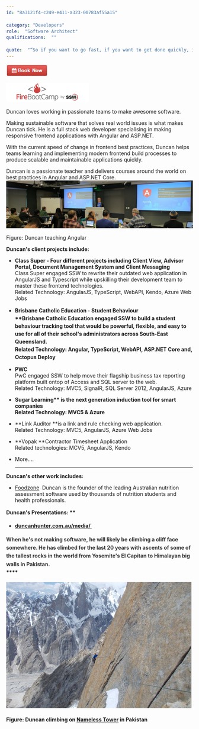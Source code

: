 ```yaml
---
id: "8a3121f4-c249-e411-a323-00783af55a15"

category: "Developers"
role:  "Software Architect"
qualifications:  ""

quote:  "“So if you want to go fast, if you want to get done quickly, if you want your code to be easy to write, make it easy to read.”  ― Robert C. Martin, Clean Code: A Handbook of Agile Software Craftsmanship"
---
```


 [![BookNow.png](./Images/Bio/BookNow.png)](http://veethere.com/With/DuncanHunter) 
 

 ![FireBootCamp-Logo.png](./Images/Bio/FireBootCamp-Logo.png) 
   

Duncan loves working in passionate teams to make awesome software.   

Making sustainable software that solves real world issues is what makes Duncan tick. He is a full stack web developer specialising in making responsive frontend applications with Angular and ASP.NET.   

With the current speed of change in frontend best practices, Duncan helps teams learning and implementing modern frontend build processes to produce scalable and maintainable applications quickly.   

Duncan is a passionate teacher and delivers courses around the world on best practices in Angular and ASP.NET Core.  
![duncan-at-google.jpg](./Images/Bio/duncan-at-google.jpg) 
  

 Figure: Duncan teaching Angular  

**Duncan's client projects include:** 

*   **Class Super - Four different projects including Client View, Advisor Portal, Document Management System and Client Messaging**  
Class Super engaged SSW to rewrite their outdated web application in AngularJS and Typescript while upskilling their development team to master these frontend technologies.     
Related Technology: AngularJS, TypeScript, WebAPI, Kendo, Azure Web Jobs
*   <strong style="line-height:1.5em;background-color:initial;">Brisbane Catholic Education - Student Behaviour  
**Brisbane Catholic Education engaged SSW to build a student behaviour tracking tool that would be powerful, flexible, and easy to use for all of their school's administrators across South-East Queensland.   
Related Technology: Angular, TypeScript, WebAPI, ASP.NET Core and, Octopus Deploy</strong>

*   **PWC**  
PwC engaged SSW to help move their flagship business tax reporting platform built ontop of Access and SQL server to the web.  
Related Technology: MVC5, SignalR, SQL Server 2012, AngularJS, Azure
*   <strong style="background-color:initial;">Sugar Learning** is the next generation induction tool for smart companies  
Related Technology: MVC5 & Azure</strong>
*   **Link Auditor **is a link and rule checking web application.   
Related Technology: MVC5, AngularJS, Azure Web Jobs  

*   **Vopak **Contractor Timesheet Application  
Related technologies: MCV5, AngularJS, Kendo
*   More....  

      **** 

 **Duncan's other work includes:**  

*   [Foodzone](https://foodzone.com.au/)  Duncan is the founder of the leading Australian nutrition assessment software used by thousands of nutrition students and health professionals.

 **Duncan's Present**<strong style="line-height:1.6;">ations: **

*   [duncanhunter.com.au/media/ ](https://duncanhunter.com.au/media/)   

 <font color="#333333">When he's not making software, he will likely be climbing a cliff face somewhere. He has climbed for the last 20 years with ascents of some of the tallest rocks in the world from Yosemite's El Capitan to Himalayan big walls in Pakistan.  
</font> 
      **** 

 ![DuncanHunter-Climbing.png](./Images/Bio/DuncanHunter-Climbing.png) 
   
 Figure: Duncan climbing on [Nameless Tower](http://en.wikipedia.org/wiki/Trango_Towers) in Pakistan  

</strong>